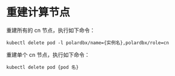 重建计算节点
========
重建所有的 cn 节点，执行如下命令：

```shell
kubectl delete pod -l polardbx/name={实例名},polardbx/role=cn
```

重建单个 cn 节点，执行如下命令：

```shell
kubectl delete pod {pod 名} 
```
